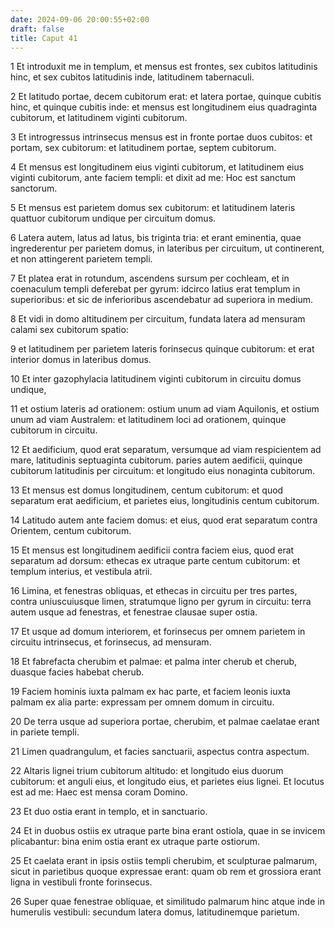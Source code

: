 ```yaml
---
date: 2024-09-06 20:00:55+02:00
draft: false
title: Caput 41
---
```





1 Et introduxit me in templum, et mensus est frontes, sex cubitos latitudinis hinc, et sex cubitos latitudinis inde, latitudinem tabernaculi.

2 Et latitudo portae, decem cubitorum erat: et latera portae, quinque cubitis hinc, et quinque cubitis inde: et mensus est longitudinem eius quadraginta cubitorum, et latitudinem viginti cubitorum.

3 Et introgressus intrinsecus mensus est in fronte portae duos cubitos: et portam, sex cubitorum: et latitudinem portae, septem cubitorum.

4 Et mensus est longitudinem eius viginti cubitorum, et latitudinem eius viginti cubitorum, ante faciem templi: et dixit ad me: Hoc est sanctum sanctorum.

5 Et mensus est parietem domus sex cubitorum: et latitudinem lateris quattuor cubitorum undique per circuitum domus.

6 Latera autem, latus ad latus, bis triginta tria: et erant eminentia, quae ingrederentur per parietem domus, in lateribus per circuitum, ut continerent, et non attingerent parietem templi.

7 Et platea erat in rotundum, ascendens sursum per cochleam, et in coenaculum templi deferebat per gyrum: idcirco latius erat templum in superioribus: et sic de inferioribus ascendebatur ad superiora in medium.

8 Et vidi in domo altitudinem per circuitum, fundata latera ad mensuram calami sex cubitorum spatio:

9 et latitudinem per parietem lateris forinsecus quinque cubitorum: et erat interior domus in lateribus domus.

10 Et inter gazophylacia latitudinem viginti cubitorum in circuitu domus undique,

11 et ostium lateris ad orationem: ostium unum ad viam Aquilonis, et ostium unum ad viam Australem: et latitudinem loci ad orationem, quinque cubitorum in circuitu.

12 Et aedificium, quod erat separatum, versumque ad viam respicientem ad mare, latitudinis septuaginta cubitorum. paries autem aedificii, quinque cubitorum latitudinis per circuitum: et longitudo eius nonaginta cubitorum.

13 Et mensus est domus longitudinem, centum cubitorum: et quod separatum erat aedificium, et parietes eius, longitudinis centum cubitorum.

14 Latitudo autem ante faciem domus: et eius, quod erat separatum contra Orientem, centum cubitorum.

15 Et mensus est longitudinem aedificii contra faciem eius, quod erat separatum ad dorsum: ethecas ex utraque parte centum cubitorum: et templum interius, et vestibula atrii.

16 Limina, et fenestras obliquas, et ethecas in circuitu per tres partes, contra uniuscuiusque limen, stratumque ligno per gyrum in circuitu: terra autem usque ad fenestras, et fenestrae clausae super ostia.

17 Et usque ad domum interiorem, et forinsecus per omnem parietem in circuitu intrinsecus, et forinsecus, ad mensuram.

18 Et fabrefacta cherubim et palmae: et palma inter cherub et cherub, duasque facies habebat cherub.

19 Faciem hominis iuxta palmam ex hac parte, et faciem leonis iuxta palmam ex alia parte: expressam per omnem domum in circuitu.

20 De terra usque ad superiora portae, cherubim, et palmae caelatae erant in pariete templi.

21 Limen quadrangulum, et facies sanctuarii, aspectus contra aspectum.

22 Altaris lignei trium cubitorum altitudo: et longitudo eius duorum cubitorum: et anguli eius, et longitudo eius, et parietes eius lignei. Et locutus est ad me: Haec est mensa coram Domino.

23 Et duo ostia erant in templo, et in sanctuario.

24 Et in duobus ostiis ex utraque parte bina erant ostiola, quae in se invicem plicabantur: bina enim ostia erant ex utraque parte ostiorum.

25 Et caelata erant in ipsis ostiis templi cherubim, et sculpturae palmarum, sicut in parietibus quoque expressae erant: quam ob rem et grossiora erant ligna in vestibuli fronte forinsecus.

26 Super quae fenestrae obliquae, et similitudo palmarum hinc atque inde in humerulis vestibuli: secundum latera domus, latitudinemque parietum.

